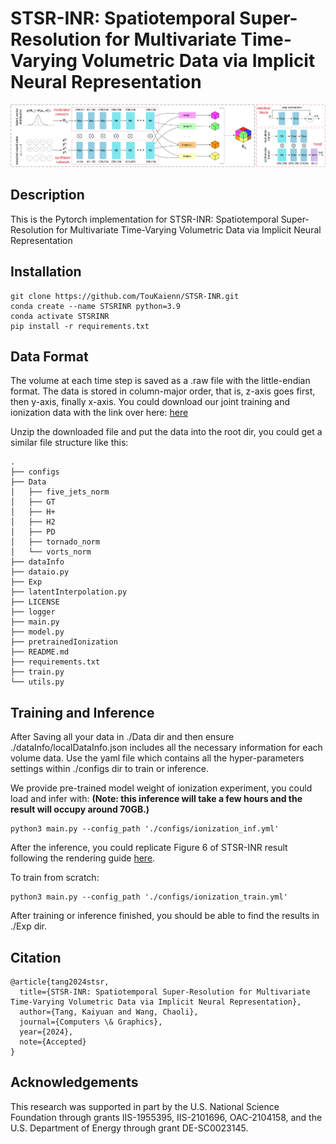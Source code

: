 # STSR-INR: Spatiotemporal Super-Resolution for Multivariate Time-Varying Volumetric Data via Implicit Neural Representation
![alt text](https://github.com/TouKaienn/STSR-INR/blob/main/assets/model.png)
## Description
This is the Pytorch implementation for STSR-INR: Spatiotemporal Super-Resolution for Multivariate Time-Varying Volumetric
Data via Implicit Neural Representation

## Installation
```
git clone https://github.com/TouKaienn/STSR-INR.git
conda create --name STSRINR python=3.9
conda activate STSRINR
pip install -r requirements.txt
```

## Data Format
The volume at each time step is saved as a .raw file with the little-endian format. The data is stored in column-major order, that is, z-axis goes first, then y-axis, finally x-axis. You could download our joint training and ionization data with the link over here: [here](https://drive.google.com/drive/folders/1RjDq75VhLtl-36qxYbAmF8idTVx2wzwF)

Unzip the downloaded file and put the data into the root dir, you could get a similar file structure like this:
```
.
├── configs
├── Data
│   ├── five_jets_norm
│   ├── GT
│   ├── H+
│   ├── H2
│   ├── PD
│   ├── tornado_norm
│   └── vorts_norm
├── dataInfo
├── dataio.py
├── Exp
├── latentInterpolation.py
├── LICENSE
├── logger
├── main.py
├── model.py
├── pretrainedIonization
├── README.md
├── requirements.txt
├── train.py
└── utils.py
```


## Training and Inference
After Saving all your data in ./Data dir and then ensure ./dataInfo/localDataInfo.json includes all the necessary information for each volume data. Use the yaml file which contains all the hyper-parameters settings within ./configs dir to train or inference.

We provide pre-trained model weight of ionization experiment, you could load and infer with:
**(Note: this inference will take a few hours and the result will occupy around 70GB.)**
```
python3 main.py --config_path './configs/ionization_inf.yml'
```
After the inference, you could replicate Figure 6 of STSR-INR result following the rendering guide [here](https://github.com/TouKaienn/STSR-INR/blob/main/pretrainedIonization).

To train from scratch:
```
python3 main.py --config_path './configs/ionization_train.yml'
```

After training or inference finished, you should be able to find the results in ./Exp dir.

## Citation
```
@article{tang2024stsr,
  title={STSR-INR: Spatiotemporal Super-Resolution for Multivariate Time-Varying Volumetric Data via Implicit Neural Representation},
  author={Tang, Kaiyuan and Wang, Chaoli},
  journal={Computers \& Graphics},
  year={2024},
  note={Accepted}
}
```
## Acknowledgements
This research was supported in part by the U.S. National Science Foundation through grants IIS-1955395, IIS-2101696, OAC-2104158, and the U.S. Department of Energy through grant DE-SC0023145.
